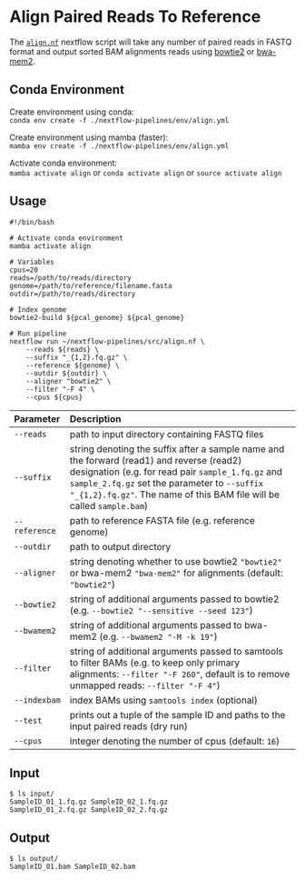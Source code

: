 # Align Paired Reads To Reference

The [`align.nf`](https://github.com/Tom-Jenkins/nextflow-pipelines/blob/main/src/align.nf) nextflow script will take any number of paired reads in FASTQ format and output sorted BAM alignments reads using [bowtie2](https://github.com/BenLangmead/bowtie2) or [bwa-mem2](https://github.com/bwa-mem2/bwa-mem2). 

## Conda Environment

Create environment using conda:   
`conda env create -f ./nextflow-pipelines/env/align.yml`  

Create environment using mamba (faster):  
`mamba env create -f ./nextflow-pipelines/env/align.yml`

Activate conda environment:  
`mamba activate align` or `conda activate align` or `source activate align`

## Usage
```
#!/bin/bash

# Activate conda environment
mamba activate align

# Variables
cpus=20
reads=/path/to/reads/directory
genome=/path/to/reference/filename.fasta
outdir=/path/to/reads/directory

# Index genome
bowtie2-build ${pcal_genome} ${pcal_genome}

# Run pipeline
nextflow run ~/nextflow-pipelines/src/align.nf \
    --reads ${reads} \
    --suffix "_{1,2}.fq.gz" \
    --reference ${genome} \
    --outdir ${outdir} \
    --aligner "bowtie2" \
    --filter "-F 4" \
    --cpus ${cpus}
```

| Parameter | Description
| :- | :-
| `--reads` | path to input directory containing FASTQ files
| `--suffix` | string denoting the suffix after a sample name and the forward (read1) and reverse (read2) designation (e.g. for read pair `sample_1.fq.gz` and `sample_2.fq.gz` set the parameter to `--suffix "_{1,2}.fq.gz"`. The name of this BAM file will be called `sample.bam`) 
| `--reference` | path to reference FASTA file (e.g. reference genome)
| `--outdir` | path to output directory
| `--aligner` | string denoting whether to use bowtie2 `"bowtie2"` or bwa-mem2 `"bwa-mem2"` for alignments (default: `"bowtie2"`)
| `--bowtie2`| string of additional arguments passed to bowtie2 (e.g. `--bowtie2 "--sensitive --seed 123"`)
| `--bwamem2`| string of additional arguments passed to bwa-mem2 (e.g. `--bwamem2 "-M -k 19"`)
| `--filter` | string of additional arguments passed to samtools to filter BAMs (e.g. to keep only primary alignments: `--filter "-F 260"`, default is to remove unmapped reads: `--filter "-F 4"`)
| `--indexbam` | index BAMs using `samtools index` (optional)
| `--test` | prints out a tuple of the sample ID and paths to the input paired reads (dry run)
| `--cpus` | integer denoting the number of cpus (default: `16`)


## Input

```
$ ls input/
SampleID_01_1.fq.gz SampleID_02_1.fq.gz
SampleID_01_2.fq.gz SampleID_02_2.fq.gz
```

## Output

```
$ ls output/
SampleID_01.bam SampleID_02.bam
```
